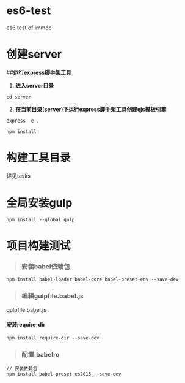 # es6-test
es6 test of immoc

# 创建server
  ##**运行express脚手架工具**
  1. **进入server目录**

    cd server

  2. **在当前目录(server)下运行express脚手架工具创建ejs模板引擎**
    
    express -e .
    
    npm install

# 构建工具目录
详见tasks

# 全局安装gulp

    npm install --global gulp

# 项目构建测试

> ### 安装babel依赖包

    npm install babel-loader babel-core babel-preset-env --save-dev

> ### 编辑gulpfile.babel.js
gulpfile.babel.js

#### 安装require-dir

    npm install require-dir --save-dev

> ### 配置.babelrc

    // 安装依赖包
    npm install babel-preset-es2015 --save-dev
